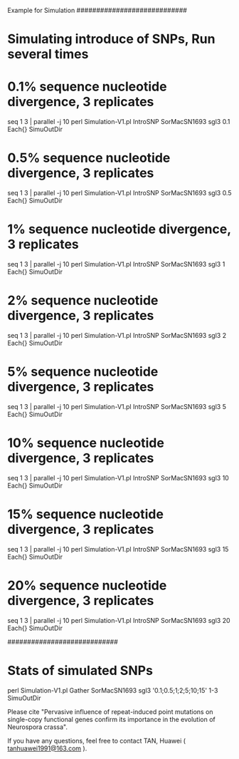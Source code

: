 
Example for Simulation
############################
# Simulating introduce of SNPs, Run several times

# 0.1% sequence nucleotide divergence, 3 replicates
seq 1 3 | parallel -j 10 perl Simulation-V1.pl IntroSNP SorMacSN1693 sgl3 0.1 Each{} SimuOutDir

# 0.5% sequence nucleotide divergence, 3 replicates
seq 1 3 | parallel -j 10 perl Simulation-V1.pl IntroSNP SorMacSN1693 sgl3 0.5 Each{} SimuOutDir

# 1% sequence nucleotide divergence, 3 replicates
seq 1 3 | parallel -j 10 perl Simulation-V1.pl IntroSNP SorMacSN1693 sgl3 1 Each{} SimuOutDir

# 2% sequence nucleotide divergence, 3 replicates
seq 1 3 | parallel -j 10 perl Simulation-V1.pl IntroSNP SorMacSN1693 sgl3 2 Each{} SimuOutDir

# 5% sequence nucleotide divergence, 3 replicates
seq 1 3 | parallel -j 10 perl Simulation-V1.pl IntroSNP SorMacSN1693 sgl3 5 Each{} SimuOutDir

# 10% sequence nucleotide divergence, 3 replicates
seq 1 3 | parallel -j 10 perl Simulation-V1.pl IntroSNP SorMacSN1693 sgl3 10 Each{} SimuOutDir

# 15% sequence nucleotide divergence, 3 replicates
seq 1 3 | parallel -j 10 perl Simulation-V1.pl IntroSNP SorMacSN1693 sgl3 15 Each{} SimuOutDir

# 20% sequence nucleotide divergence, 3 replicates
seq 1 3 | parallel -j 10 perl Simulation-V1.pl IntroSNP SorMacSN1693 sgl3 20 Each{} SimuOutDir

############################
# Stats of simulated SNPs
perl Simulation-V1.pl Gather SorMacSN1693 sgl3 '0.1;0.5;1;2;5;10;15' 1-3 SimuOutDir








Please cite "Pervasive influence of repeat-induced point mutations on single-copy functional genes confirm its importance in the evolution of Neurospora crassa".

If you have any questions, feel free to contact TAN, Huawei ( tanhuawei1991@163.com ).
